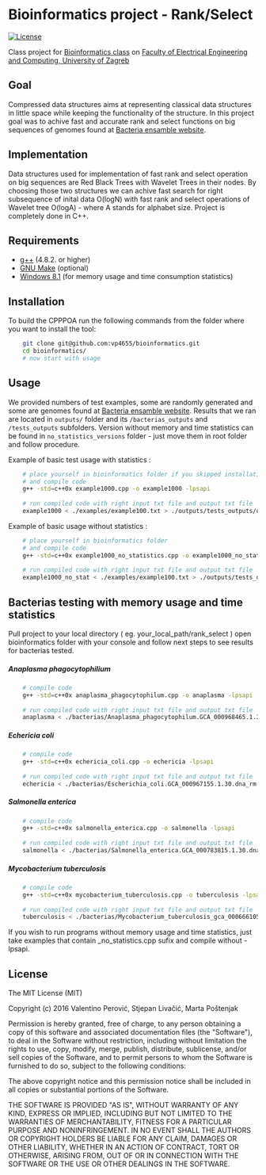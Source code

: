 # Bioinformatics project - Rank/Select


[![License](https://img.shields.io/packagist/l/doctrine/orm.svg)](https://img.shields.io/packagist/l/doctrine/orm.svg)

Class project for [Bioinformatics class](http://www.fer.unizg.hr/en/course/bio) on [Faculty of Electrical Engineering and Computing, University of Zagreb](http://www.fer.unizg.hr/en)


## Goal

Compressed data structures aims at representing classical data structures  in little space while keeping the functionality of the structure. In this project goal was to achive fast and accurate rank and select functions on big sequences of genomes found at [Bacteria ensamble website](http://bacteria.ensembl.org/index.html).

## Implementation

Data structures used for implementation of fast rank and select operation on big sequences are Red Black Trees with Wavelet Trees in their nodes. By choosing those two structures we can achive fast search for right subsequence of inital data O(logN) with fast rank and select operations of Wavelet tree O(logA) - where A stands for alphabet size. Project is completely done in C++.

## Requirements
- [g++](http://www.cprogramming.com/g++.html) (4.8.2. or higher)
- [GNU Make](https://www.gnu.org/software/make/) (optional)
- [Windows 8.1](http://www.microsoftstore.com/store/msusa/en_US/cat/Windows/categoryID.62684800) (for memory usage and time consumption statistics)

## Installation

To build the CPPPOA run the following commands from the folder where you want to install the tool:

````bash
	git clone git@github.com:vp4655/bioinformatics.git
	cd bioinformatics/
	# now start with usage
````

## Usage

We provided numbers of test examples, some are randomly generated and some are genomes found at [Bacteria ensamble website](http://bacteria.ensembl.org/index.html). Results that we ran are located in `outputs/` folder and its `/bacterias_outputs` and `/tests_outputs` subfolders. Version without memory and time statistics can be found in `no_statistics_versions` folder - just move them in root folder and follow procedure.

Example of basic test usage with statistics :
````bash
    # place yourself in bioinformatics folder if you skipped installation step
    # and compile code
    g++ -std=c++0x example1000.cpp -o example1000 -lpsapi
    
    # run compiled code with right input txt file and output txt file
    example1000 < ./examples/example100.txt > ./outputs/tests_outputs/output_example1000.txt
`````

Example of basic usage without statistics :
````bash
    # place yourself in bioinformatics folder
    # and compile code
    g++ -std=c++0x example1000_no_statistics.cpp -o example1000_no_stat
    
    # run compiled code with right input txt file and output txt file
    example1000_no_stat < ./examples/example100.txt > ./outputs/tests_outputs/output_example1000_no_stat.txt
`````

## Bacterias testing with memory usage and time statistics

Pull project to your local directory ( eg. your_local_path/rank_select ) open bioinformatics folder with your console and follow next steps to see results for bacterias tested.

##### Anaplasma phagocytophilium

````bash
    # compile code
    g++ -std=c++0x anaplasma_phagocytophilum.cpp -o anaplasma -lpsapi
    
    # run compiled code with right input txt file and output txt file
    anaplasma < ./bacterias/Anaplasma_phagocytophilum.GCA_000968465.1.30.dna.toplevel.fa > ./outputs/bacterias_outputs/output_anaplasma.txt
`````

##### Echericia coli

````bash
    # compile code
    g++ -std=c++0x echericia_coli.cpp -o echericia -lpsapi
    
    # run compiled code with right input txt file and output txt file
    echericia < ./bacterias/Escherichia_coli.GCA_000967155.1.30.dna_rm.toplevel.fa > ./outputs/bacterias_outputs/output_escherichia.txt
`````

##### Salmonella enterica

````bash
    # compile code
    g++ -std=c++0x salmonella_enterica.cpp -o salmonella -lpsapi
    
    # run compiled code with right input txt file and output txt file
    salmonella < ./bacterias/Salmonella_enterica.GCA_000783815.1.30.dna.toplevel.fa > ./outputs/bacterias_outputs/output_salmonela.txt
`````

##### Mycobacterium tuberculosis

````bash
    # compile code
    g++ -std=c++0x mycobacterium_tuberculosis.cpp -o tuberculosis -lpsapi
    
    # run compiled code with right input txt file and output txt file
    tuberculosis < ./bacterias/Mycobacterium_tuberculosis_gca_000666105.GCA_000666105.1.30.dna.toplevel.fa > ./outputs/bacterias_outputs/output_tuberculosis.txt
`````

If you wish to run programs without memory usage and time statistics, just take examples that contain _no_statistics.cpp sufix and compile without -lpsapi.

License
---------
The MIT License (MIT)

Copyright (c) 2016 Valentino Perović, Stjepan Livačić, Marta Poštenjak

Permission is hereby granted, free of charge, to any person obtaining a copy
of this software and associated documentation files (the "Software"), to deal
in the Software without restriction, including without limitation the rights
to use, copy, modify, merge, publish, distribute, sublicense, and/or sell
copies of the Software, and to permit persons to whom the Software is
furnished to do so, subject to the following conditions:

The above copyright notice and this permission notice shall be included in all
copies or substantial portions of the Software.


THE SOFTWARE IS PROVIDED "AS IS", WITHOUT WARRANTY OF ANY KIND, EXPRESS OR
IMPLIED, INCLUDING BUT NOT LIMITED TO THE WARRANTIES OF MERCHANTABILITY,
FITNESS FOR A PARTICULAR PURPOSE AND NONINFRINGEMENT. IN NO EVENT SHALL THE
AUTHORS OR COPYRIGHT HOLDERS BE LIABLE FOR ANY CLAIM, DAMAGES OR OTHER
LIABILITY, WHETHER IN AN ACTION OF CONTRACT, TORT OR OTHERWISE, ARISING FROM,
OUT OF OR IN CONNECTION WITH THE SOFTWARE OR THE USE OR OTHER DEALINGS IN
THE SOFTWARE.


